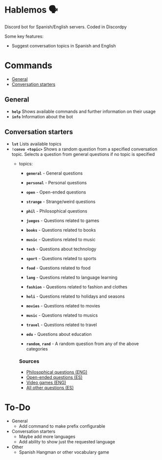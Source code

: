 # Hablemos 🗣

Discord bot for Spanish/English servers. Coded in Discordpy

Some key features:

- Suggest conversation topics in Spanish and English


# Commands
- [General](#general)
- [Conversation starters](#conversation-starters)

## General
- **`help`** Shows available commands and further information on their usage
- **`info`** Information about the bot

## Conversation starters
- **`lst`** Lists available topics
- **`!convo <topic>`** Shows a random question from a specified conversation topic. Selects a question from general questions if no topic is specified
    - topics:
        - **`general`** - General questions
        - **`personal`** - Personal questions
        - **`open`** - Open-ended questions  
        - **`strange`** - Strange/weird questions
        - **`phil`** - Philosophical questions
        
        - **`juegos`** - Questions related to games
        - **`books`** - Questions related to books
        - **`music`** - Questions related to music
        - **`tech`** - Questions about technology
        - **`sport`** - Questions related to sports
        - **`food`** - Questions related to food
        - **`lang`** - Questions related to language learning
        - **`fashion`** - Questions related to fashion and clothes
        - **`holi`** - Questions related to holidays and seasons
        - **`movies`** - Questions related to movies
        - **`music`** - Questions related to musics
        - **`travel`** - Questions related to travel
        - **`edu`** - Questions about education
                
        - **`random`**, **`rand`** - A random question from any of the above categories
    
        ### Sources
      - [Philosophical questions (ENG)](https://conversationstartersworld.com/philosophical-questions/)
      - [Open-ended questions (ES)](https://mundodepreguntas.com/preguntas-abiertas/)
      - [Video games (ENG)](https://levelskip.com/community/fun-video-game-related-questions-to-ask)
      - [All other questions (ES)](https://mundodepreguntas.com/preguntas/)

# To-Do
- General
    - Add command to make prefix configurable
- Conversation starters
    - Maybe add more languages
    - Add ability to show just the requested language
- Other
    - Spanish Hangman or other vocabulary game